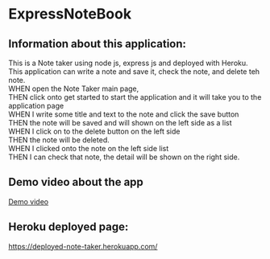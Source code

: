 # ExpressNoteBook
## Information about this application: 
This is a Note taker using node js, express js and deployed with Heroku. <br/>
This application can write a note and save it, check the note, and delete teh note. <br/>
WHEN open the Note Taker main page, <br/>
THEN click onto get started to start the application and it will take you to the application page<br/>
WHEN I write some title and text to the note and click the save button <br/>
THEN the note will be saved and will shown on the left side as a list <br/>
WHEN I click on to the delete button on the left side <br/>
THEN the note will be deleted. <br/>
WHEN I clicked onto the note on the left side list <br/>
THEN I can check that note, the detail will be shown on the right side. <br/>

## Demo video about the app
[Demo video](https://drive.google.com/file/d/1YvCSMSq6ZORW_pRLSQSvd6SDlLiQ27de/view?usp=sharing)<br/>

## Heroku deployed page: 
https://deployed-note-taker.herokuapp.com/<br/>

